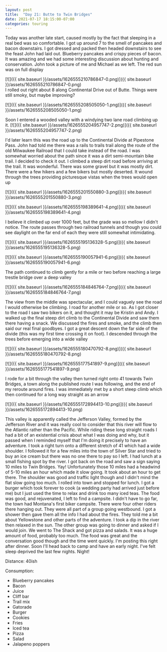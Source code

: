 ```yaml
---
layout: post
title:  "Day 21: Butte to Twin Bridges"
date: 2021-07-17 18:15:00-07:00
categories: touring
---
```

Today was another late start, caused mostly by the fact that sleeping in a real bed was so comfortable. I got up around 7 to the smell of pancakes and bacon downstairs. I got dressed and packed then headed downstairs to see the feast John had laid out. Blueberry pancakes and crispy pieces of bacon. It was amazing and we had some interesting discussion about hunting and conservation. John took a picture of me and Michael as we left. The red sun was on full display  

[![]({{ site.baseurl }}/assets/1626555210786847-0.png)]({{ site.baseurl }}/assets/1626555210786847-0.png)  
I rolled out right about 8 along Continental Drive out of Butte. Things were still smoky, but maybe improving?  

[![]({{ site.baseurl }}/assets/1626555208505050-1.png)]({{ site.baseurl }}/assets/1626555208505050-1.png)
  
Soon I entered a wooded valley with a windying two lane road climbing up it.
[![]({{ site.baseurl }}/assets/1626555204957747-2.png)]({{ site.baseurl }}/assets/1626555204957747-2.png)
  
I'd later learn this was the road up to the Continental Divide at Pipestone Pass. John had told me there was a rails to trails trail along the route of the old Milwaukee Railroad that I could take instead of the road. I was somewhat worried about the path since it was a dirt semi-mountain bike trail. I decided to check it out. I climbed a steep dirt road before arriving at the trail. It was wonderful. There was some gravel but it was mostly dirt. There were a few hikers and a few bikers but mostly deserted. It wound through the trees providing picturesque vistas when the trees would open up  

[![]({{ site.baseurl }}/assets/1626555201550880-3.png)]({{ site.baseurl }}/assets/1626555201550880-3.png)

[![]({{ site.baseurl }}/assets/1626555198389641-4.png)]({{ site.baseurl }}/assets/1626555198389641-4.png)
  
I believe it climbed up over 1000 feet, but the grade was so mellow I didn't notice. The route passes through two railroad tunnels and though you could see daylight on the far end of each they were still somewhat intimidating.  

[![]({{ site.baseurl }}/assets/1626555195136328-5.png)]({{ site.baseurl }}/assets/1626555195136328-5.png)

[![]({{ site.baseurl }}/assets/1626555190057941-6.png)]({{ site.baseurl }}/assets/1626555190057941-6.png)
  
The path continued to climb gently for a mile or two before reaching a large trestle bridge over a deep valley  

[![]({{ site.baseurl }}/assets/1626555184846764-7.png)]({{ site.baseurl }}/assets/1626555184846764-7.png)
  
The view from the middle was spectacular, and I could vaguely see the road I would otherwise be climbing. I road for another mile or so. As I got closer to the road I saw two bikers on it, and thought it may be Kristin and Andy. I walked up the final steep dirt climb to the Continental Divide and saw them there having a snack. We discussed the fires and smoke, and the climb then said our real final goodbyes. I got a great descent down the far side of the divide (this was my first time crossing it on foot). I descended through the trees before emerging into a wide valley  

[![]({{ site.baseurl }}/assets/1626555180470792-8.png)]({{ site.baseurl }}/assets/1626555180470792-8.png)

[![]({{ site.baseurl }}/assets/1626555177541897-9.png)]({{ site.baseurl }}/assets/1626555177541897-9.png)
  
I rode for a bit through the valley then turned right onto 41 towards Twin Bridges, a town along the published route I was following, and the end of my reroute around fires. I was immediately met by a short steep climb which then continued for a long way straight as an arrow  

[![]({{ site.baseurl }}/assets/1626555172894413-10.png)]({{ site.baseurl }}/assets/1626555172894413-10.png)
  
This valley is apparently called the Jefferson Valley, formed by the Jefferson River and it was really cool to consider that this river will flow to the Atlantic rather than the Pacific. While riding these long straight roads I had a bit of an existential crisis about what I was doing and why, but it passed when I reminded myself that I'm doing it precisely to have an adventure. I took a right turn onto a different stretch of 41 which had a wide shoulder. I followed it for a few miles into the town of Silver Star and tried to buy an ice cream but there was no one there to pay so I left. I had lunch at a small fishing spot by the river. I got back on the road and saw a sign saying 10 miles to Twin Bridges. Yay! Unfortunately those 10 miles had a headwind of 5-10 miles an hour which made it slow going. It took about an hour to get there. The shoulder was good and traffic light though and I didn't mind the flat slow going too much. I rolled into town and stopped for lunch. I got a burger which took forever to cook (a wedding party had arrived just before me) but I just used the time to relax and drink too many iced teas. The food was good, and rejuvenated, I left to find a campsite. I didn't have to go far, the town had Montana's first biker campsite. There were four other riders there hanging out. They were all part of a group going westbound. I got a shower then gave them all the info I had about the fires. They told me a bit about Yellowstone and other parts of the adventure. I took a dip in the river then relaxed in the sun. The other group was going to dinner and asked if I would join. We went to The Shack and got pizza and salads. It was a huge amount of food, probably too much. The food was great and the conversation good though and the time went quickly. I'm posting this right after dinner. Soon I'll head back to camp and have an early night. I've felt sleep deprived the last few nights. Night!  

Distance: 40ish

Consumption:
- Blueberry pancakes
- Bacon
- Juice
- Cliff bar
- Trail mix
- Gatorade
- Burger
- Cookies
- Fries
- Iced tea
- Pizza
- Salad
- Jalapeno poppers
